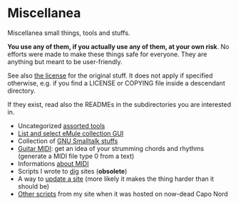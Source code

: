 # Miscellanea

Miscellanea small things, tools and stuffs.

**You use any of them, if you actually use any of them, at your own
risk**. No efforts were made to make these things safe for
everyone. They are anything but meant to be user-friendly.

See also [the license](LICENSE) for the original stuff. It does not
apply if specified otherwise, e.g. if you find a LICENSE or COPYING
file inside a descendant directory.

If they exist, read also the READMEs in the subdirectories you are
interested in.

- Uncategorized [assorted tools](assorted_tools/)
- [List and select eMule collection GUI](emulecollector/)
- Collection of [GNU Smalltalk stuffs](gnusmalltalk/)
- [Guitar MIDI](guitarmidi/): get an idea of your strumming chords and
  rhythms (generate a MIDI file type 0 from a text)
- Informations [about MIDI](midi/)
- Scripts I wrote to [dig](diggers/) sites (**obsolete**)
- A way to [update a site](updatesite/) (more likely it makes the
  thing harder than it should be)
- [Other scripts](other_scripts/) from my site when it was hosted on
  now-dead Capo Nord


